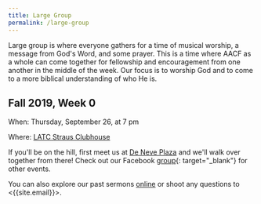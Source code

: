 ```yaml
---
title: Large Group
permalink: /large-group
---
```


Large group is where everyone gathers for a time of musical worship, a message from God's Word, and some prayer. This is a time where AACF as a whole can come together for fellowship and encouragement from one another in the middle of the week. Our focus is to worship God and to come to a more biblical understanding of who He is.

## Fall 2019, Week 0

When: Thursday, September 26, at 7 pm

Where: [LATC Straus Clubhouse](https://goo.gl/maps/ob9aVwJerxZZfXkv6)

If you'll be on the hill, first meet us at [De Neve Plaza](https://goo.gl/maps/CqDa55sbByp26CE2A) and we'll walk over together from there! Check out our Facebook [group](https://www.facebook.com/groups/467173423834155/){: target="_blank"} for other events.

You can also explore our past sermons [online](/sermons) or shoot any questions to <{{site.email}}>.
